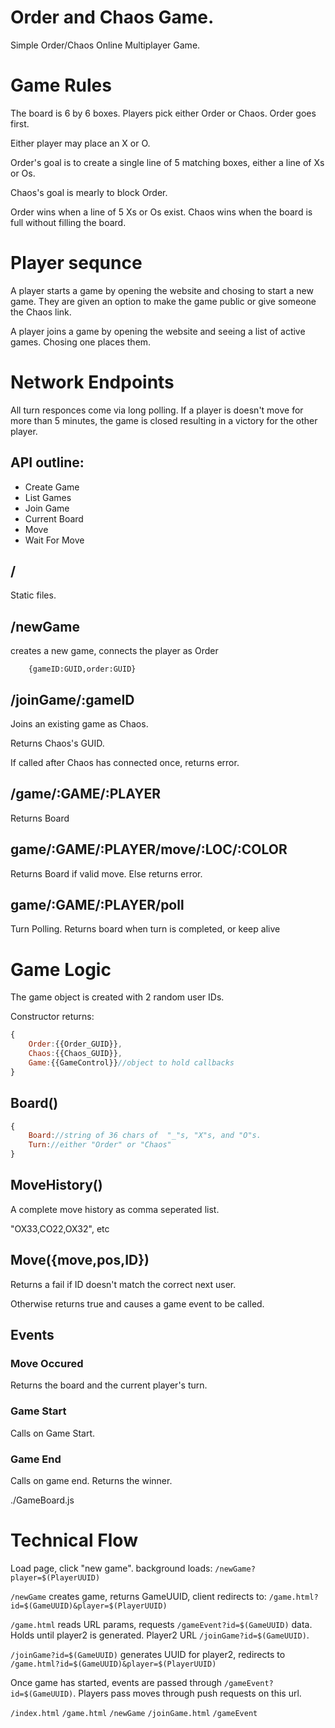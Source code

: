 # Order and Chaos Game.

Simple Order/Chaos Online Multiplayer Game.

# Game Rules

The board is 6 by 6 boxes. Players pick either Order or Chaos. Order 
goes first.

Either player may place an X or O.

Order's goal is to create a single line of 5 matching boxes, either a 
line of Xs or Os.

Chaos's goal is mearly to block Order.

Order wins when a line of 5 Xs or Os exist. Chaos wins when the board is
full without filling the board.

# Player sequnce

A player starts a game by opening the website and chosing to start a new
game. They are given an option to make the game public or give someone
the Chaos link.

A player joins a game by opening the website and seeing a list of active 
games. Chosing one places them.

# Network Endpoints

All turn responces come via long polling. If a player is doesn't move 
for more than 5 minutes, the game is closed resulting in a victory for
the other player.


## API outline: 


* Create Game
* List Games
* Join Game
* Current Board
* Move
* Wait For Move

## /

Static files.

## /newGame

creates a new game, connects the player as Order

```
	{gameID:GUID,order:GUID}
```

## /joinGame/:gameID

Joins an existing game as Chaos.

Returns Chaos's GUID.

If called after Chaos has connected once, returns error.

## /game/:GAME/:PLAYER

Returns Board

## game/:GAME/:PLAYER/move/:LOC/:COLOR

Returns Board if valid move. Else returns error.

## game/:GAME/:PLAYER/poll

Turn Polling. Returns board when turn is completed, or keep alive

# Game Logic

The game object is created with 2 random user IDs.

Constructor returns:

```js
{
	Order:{{Order_GUID}},
	Chaos:{{Chaos_GUID}},
	Game:{{GameControl}}//object to hold callbacks
}
```

## Board()

```js
{
	Board://string of 36 chars of  "_"s, "X"s, and "O"s.
	Turn://either "Order" or "Chaos"
}
```

## MoveHistory()

A complete move history as comma seperated list.

"OX33,CO22,OX32", etc

## Move({move,pos,ID})

Returns a fail if ID doesn't match the correct next user.

Otherwise returns true and causes a game event to be called.

## Events

### Move Occured

Returns the board and the current player's turn.

### Game Start

Calls on Game Start.

### Game End

Calls on game end. Returns the winner.


./GameBoard.js

# Technical Flow

Load page, click "new game". background loads: `/newGame?player=$(PlayerUUID)`

`/newGame` creates game, returns GameUUID, client redirects to: `/game.html?id=$(GameUUID)&player=$(PlayerUUID)`

`/game.html` reads URL params, requests `/gameEvent?id=$(GameUUID)` data. Holds until player2 is generated. Player2 URL `/joinGame?id=$(GameUUID)`.

`/joinGame?id=$(GameUUID)` generates UUID for player2, redirects to `/game.html?id=$(GameUUID)&player=$(PlayerUUID)`

Once game has started, events are passed through `/gameEvent?id=$(GameUUID)`. Players pass moves through push requests on this url.


`/index.html`
`/game.html`
`/newGame`
`/joinGame.html`
`/gameEvent`
